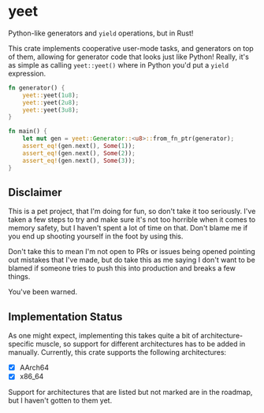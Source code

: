 # yeet
Python-like generators and `yield` operations, but in Rust!

This crate implements cooperative user-mode tasks, and generators on top of them,
allowing for generator code that looks just like Python! Really, it's as simple as
calling `yeet::yeet()` where in Python you'd put a `yield` expression.

```rust
fn generator() {
    yeet::yeet(1u8);
    yeet::yeet(2u8);
    yeet::yeet(3u8);
}

fn main() {
    let mut gen = yeet::Generator::<u8>::from_fn_ptr(generator);
    assert_eq!(gen.next(), Some(1));
    assert_eq!(gen.next(), Some(2));
    assert_eq!(gen.next(), Some(3));
}
```

## Disclaimer
This is a pet project, that I'm doing for fun, so don't take it too seriously.
I've taken a few steps to try and make sure it's not too horrible when it comes
to memory safety, but I haven't spent a lot of time on that. Don't blame me if
you end up shooting yourself in the foot by using this.

Don't take this to mean I'm not open to PRs or issues being opened pointing out
mistakes that I've made, but do take this as me saying I don't want to be blamed
if someone tries to push this into production and breaks a few things.

You've been warned.

## Implementation Status
As one might expect, implementing this takes quite a bit of architecture-specific
muscle, so support for different architectures has to be added in manually.
Currently, this crate supports the following architectures:
- [X] AArch64
- [X] x86_64

Support for architectures that are listed but not marked are in the roadmap, but I
haven't gotten to them yet.